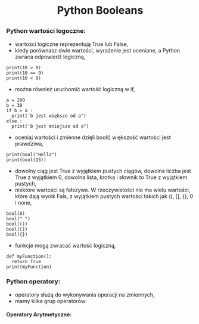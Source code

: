 # <p style="text-align: center;">Python Booleans </p>

### Python wartości logoczne:
- wartości logiczne reprezentują True lub False,
- kiedy porównasz dwie wartości, wyrażenie jest oceniane, a Python zwraca odpowiedź logiczną,
```
print(10 > 9)
print(10 == 9)
print(10 < 9)
```
- można również uruchomić wartość logiczną w if,
```
a = 200
b = 30
if b > a :
  print('b jest większe od a")
else :
  print('b jest mniejsze od a")
```
- oceniaj wartości i zmienne dzięli bool() większość wartości jest prawdziwa,
```
print(bool("Hello")
print(bool(15))
```
- dowolny ciąg jest True z wyjątkiem pustych ciągów, dowolna liczba jest True z wyjątkiem 0, dowolna lista, krotka i słownik to True z wyjątkiem pustych,
- niektóre wartości są fałszywe. W rzeczywistości nie ma wielu wartości, które dają wynik Fals, z wyjątkiem pustych wartości takich jak (), [], {}, 0 i none,
```
bool(0)
bool(" ")
bool(())
bool([])
bool({})
```
- funkcje mogą zwracać wartość logiczną,
```
def myFunction():
  return True
print(myFunction)
```
### Python operatory:
- operatory służą do wykonywania operacji na zmiennych,
- mamy kilka grup operatorów:
#### Operatory Arytmetyczne:
